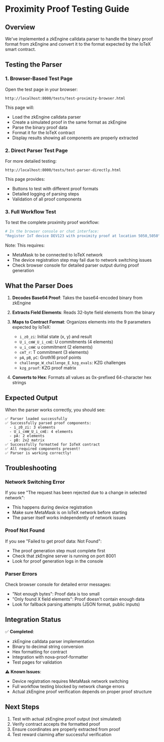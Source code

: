 # Proximity Proof Testing Guide

## Overview
We've implemented a zkEngine calldata parser to handle the binary proof format from zkEngine and convert it to the format expected by the IoTeX smart contract.

## Testing the Parser

### 1. Browser-Based Test Page
Open the test page in your browser:
```
http://localhost:8000/tests/test-proximity-browser.html
```

This page will:
- Load the zkEngine calldata parser
- Create a simulated proof in the same format as zkEngine
- Parse the binary proof data
- Format it for the IoTeX contract
- Display results showing all components are properly extracted

### 2. Direct Parser Test Page
For more detailed testing:
```
http://localhost:8000/tests/test-parser-directly.html
```

This page provides:
- Buttons to test with different proof formats
- Detailed logging of parsing steps
- Validation of all proof components

### 3. Full Workflow Test
To test the complete proximity proof workflow:

```bash
# In the browser console or chat interface:
"Register IoT device DEV123 with proximity proof at location 5050,5050"
```

Note: This requires:
- MetaMask to be connected to IoTeX network
- The device registration step may fail due to network switching issues
- Check browser console for detailed parser output during proof generation

## What the Parser Does

1. **Decodes Base64 Proof**: Takes the base64-encoded binary from zkEngine
2. **Extracts Field Elements**: Reads 32-byte field elements from the binary
3. **Maps to Contract Format**: Organizes elements into the 9 parameters expected by IoTeX:
   - `i_z0_zi`: Initial state (x, y) and result
   - `U_i_cmW_U_i_cmE`: U commitments (4 elements)
   - `u_i_cmW`: u commitment (2 elements)
   - `cmT_r`: T commitment (3 elements)
   - `pA`, `pB`, `pC`: Groth16 proof points
   - `challenge_W_challenge_E_kzg_evals`: KZG challenges
   - `kzg_proof`: KZG proof matrix

4. **Converts to Hex**: Formats all values as 0x-prefixed 64-character hex strings

## Expected Output

When the parser works correctly, you should see:
```
✅ Parser loaded successfully
✅ Successfully parsed proof components:
  - i_z0_zi: 3 elements
  - U_i_cmW_U_i_cmE: 4 elements
  - pA: 2 elements
  - pB: 2x2 matrix
✅ Successfully formatted for IoTeX contract
✅ All required components present!
✅ Parser is working correctly!
```

## Troubleshooting

### Network Switching Error
If you see "The request has been rejected due to a change in selected network":
- This happens during device registration
- Make sure MetaMask is on IoTeX network before starting
- The parser itself works independently of network issues

### Proof Not Found
If you see "Failed to get proof data: Not Found":
- The proof generation step must complete first
- Check that zkEngine server is running on port 8001
- Look for proof generation logs in the console

### Parser Errors
Check browser console for detailed error messages:
- "Not enough bytes": Proof data is too small
- "Only found X field elements": Proof doesn't contain enough data
- Look for fallback parsing attempts (JSON format, public inputs)

## Integration Status

✅ **Completed**:
- zkEngine calldata parser implementation
- Binary to decimal string conversion
- Hex formatting for contract
- Integration with nova-proof-formatter
- Test pages for validation

⚠️ **Known Issues**:
- Device registration requires MetaMask network switching
- Full workflow testing blocked by network change errors
- Actual zkEngine proof verification depends on proper proof structure

## Next Steps

1. Test with actual zkEngine proof output (not simulated)
2. Verify contract accepts the formatted proof
3. Ensure coordinates are properly extracted from proof
4. Test reward claiming after successful verification